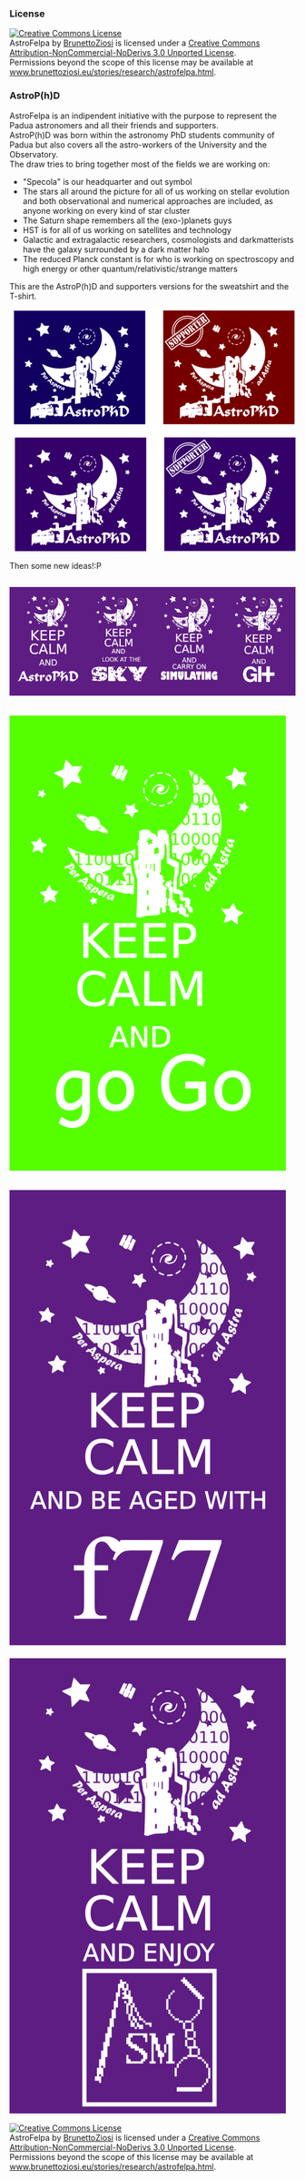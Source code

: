 <!-- 
.. link: 
.. description: 
.. tags: 
.. date: 2013/08/22 10:42:45
.. title: AstroFelpa
.. slug: astrofelpa
-->

### License    

<a rel="license" href="http://creativecommons.org/licenses/by-nc-nd/3.0/deed.en_US"><img alt="Creative Commons License" style="border-width:0" src="http://i.creativecommons.org/l/by-nc-nd/3.0/88x31.png" /></a><br /><span xmlns:dct="http://purl.org/dc/terms/" href="http://purl.org/dc/dcmitype/StillImage" property="dct:title" rel="dct:type">AstroFelpa</span> by <a xmlns:cc="http://creativecommons.org/ns#" href="brunettoziosi.eu" property="cc:attributionName" rel="cc:attributionURL">BrunettoZiosi</a> is licensed under a <a rel="license" href="http://creativecommons.org/licenses/by-nc-nd/3.0/deed.en_US">Creative Commons Attribution-NonCommercial-NoDerivs 3.0 Unported License</a>.<br />Permissions beyond the scope of this license may be available at <a xmlns:cc="http://creativecommons.org/ns#" href="www.brunettoziosi.eu/stories/research/astrofelpa.html" rel="cc:morePermissions">www.brunettoziosi.eu/stories/research/astrofelpa.html</a>.    

### AstroP(h)D    

AstroFelpa is an indipendent initiative with the purpose to represent
the Padua astronomers and all their friends and supporters.    
AstroP(h)D was born within the astronomy PhD students community of Padua but
also covers all the astro-workers of the University and the Observatory.    
The draw tries to bring together most of the fields we are working on:

* "Specola" is our headquarter and out symbol
* The stars all around the picture for all of us working on stellar evolution and both observational
and numerical approaches are included, as anyone working on every kind of star cluster
* The Saturn shape remembers all the (exo-)planets guys
* HST is for all of us working on satellites and technology
* Galactic and extragalactic researchers, cosmologists and darkmatterists have
the galaxy surrounded by a dark matter halo
* The reduced Planck constant is for who is working on spectroscopy and high energy or other 
quantum/relativistic/strange matters

This are the AstroP(h)D and supporters versions for the sweatshirt and the T-shirt.    
    

![AstroFelpe](../../files/AstroFelpa/AstroFelpa.png)
    
    
Then some new ideas!:P
    
    

<img alt="AstroFelpe" src="../../files/AstroFelpa/keepCalmAnd.png"></br>
----
<img alt="AstroFelpe" src="../../files/AstroFelpa/goGo.png"></br>
----
<img alt="AstroFelpe" src="../../files/AstroFelpa/f77.png"></br>
----
<img alt="AstroFelpe" src="../../files/AstroFelpa/goSM.png">

<!--![AstroFelpe](../../files/AstroFelpa/keepCalmAnd.png) 
![AstroFelpe](../../files/AstroFelpa/goGo.png) 
![AstroFelpe](../../files/AstroFelpa/f77.png)   
![AstroFelpe](../../files/AstroFelpa/goSM.png)    -->
        
<a rel="license" href="http://creativecommons.org/licenses/by-nc-nd/3.0/deed.en_US"><img alt="Creative Commons License" style="border-width:0" src="http://i.creativecommons.org/l/by-nc-nd/3.0/88x31.png" /></a><br /><span xmlns:dct="http://purl.org/dc/terms/" href="http://purl.org/dc/dcmitype/StillImage" property="dct:title" rel="dct:type">AstroFelpa</span> by <a xmlns:cc="http://creativecommons.org/ns#" href="brunettoziosi.eu" property="cc:attributionName" rel="cc:attributionURL">BrunettoZiosi</a> is licensed under a <a rel="license" href="http://creativecommons.org/licenses/by-nc-nd/3.0/deed.en_US">Creative Commons Attribution-NonCommercial-NoDerivs 3.0 Unported License</a>.<br />Permissions beyond the scope of this license may be available at <a xmlns:cc="http://creativecommons.org/ns#" href="www.brunettoziosi.eu/stories/research/astrofelpa.html" rel="cc:morePermissions">www.brunettoziosi.eu/stories/research/astrofelpa.html</a>.






